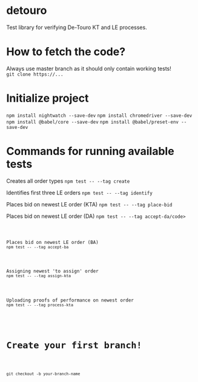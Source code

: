 # detouro
Test library for verifying De-Touro KT and LE processes.

<h1>
How to fetch the code?
</h1>
<p>
Always use master branch as it should only contain working tests!
<br>
<code>git clone https://...</code>
</p>
<h1>
Initialize project
</h1>
<p>
<code>npm install nightwatch --save-dev</code>
<code>npm install chromedriver --save-dev</code>
<code>npm install @babel/core --save-dev</code>
<code>npm install @babel/preset-env --save-dev</code>
</p>
<h1>
Commands for running available tests
</h1>
<p>
Creates all order types
<code>npm test -- --tag create</code>
</p>
<p>
Identifies first three LE orders
<code>npm test -- --tag identify</code>
</p>
<p>
Places bid on newest LE order (KTA)
<code>npm test -- --tag place-bid</code>
</p>
<p>
Places bid on newest LE order (DA)
<code>npm test -- --tag accept-da/code>
</p>
<p>
Places bid on newest LE order (BA)
<code>npm test -- --tag accept-ba</code>
</p>
<p>
Assigning newest 'to assign' order
<code>npm test -- --tag assign-kta</code>
</p>
<p>
Uploading proofs of performance on newest order
<code>npm test -- --tag process-kta</code>
</p>
<h1>
Create your first branch!
</h1>
<p>
<code>git checkout -b your-branch-name</code>
</p>
